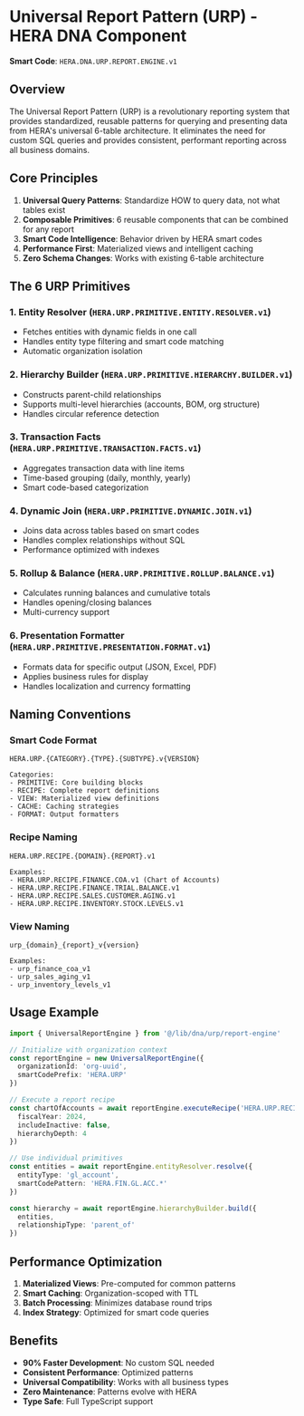 # Universal Report Pattern (URP) - HERA DNA Component

**Smart Code**: `HERA.DNA.URP.REPORT.ENGINE.v1`

## Overview

The Universal Report Pattern (URP) is a revolutionary reporting system that provides standardized, reusable patterns for querying and presenting data from HERA's universal 6-table architecture. It eliminates the need for custom SQL queries and provides consistent, performant reporting across all business domains.

## Core Principles

1. **Universal Query Patterns**: Standardize HOW to query data, not what tables exist
2. **Composable Primitives**: 6 reusable components that can be combined for any report
3. **Smart Code Intelligence**: Behavior driven by HERA smart codes
4. **Performance First**: Materialized views and intelligent caching
5. **Zero Schema Changes**: Works with existing 6-table architecture

## The 6 URP Primitives

### 1. Entity Resolver (`HERA.URP.PRIMITIVE.ENTITY.RESOLVER.v1`)

- Fetches entities with dynamic fields in one call
- Handles entity type filtering and smart code matching
- Automatic organization isolation

### 2. Hierarchy Builder (`HERA.URP.PRIMITIVE.HIERARCHY.BUILDER.v1`)

- Constructs parent-child relationships
- Supports multi-level hierarchies (accounts, BOM, org structure)
- Handles circular reference detection

### 3. Transaction Facts (`HERA.URP.PRIMITIVE.TRANSACTION.FACTS.v1`)

- Aggregates transaction data with line items
- Time-based grouping (daily, monthly, yearly)
- Smart code-based categorization

### 4. Dynamic Join (`HERA.URP.PRIMITIVE.DYNAMIC.JOIN.v1`)

- Joins data across tables based on smart codes
- Handles complex relationships without SQL
- Performance optimized with indexes

### 5. Rollup & Balance (`HERA.URP.PRIMITIVE.ROLLUP.BALANCE.v1`)

- Calculates running balances and cumulative totals
- Handles opening/closing balances
- Multi-currency support

### 6. Presentation Formatter (`HERA.URP.PRIMITIVE.PRESENTATION.FORMAT.v1`)

- Formats data for specific output (JSON, Excel, PDF)
- Applies business rules for display
- Handles localization and currency formatting

## Naming Conventions

### Smart Code Format

```
HERA.URP.{CATEGORY}.{TYPE}.{SUBTYPE}.v{VERSION}

Categories:
- PRIMITIVE: Core building blocks
- RECIPE: Complete report definitions
- VIEW: Materialized view definitions
- CACHE: Caching strategies
- FORMAT: Output formatters
```

### Recipe Naming

```
HERA.URP.RECIPE.{DOMAIN}.{REPORT}.v1

Examples:
- HERA.URP.RECIPE.FINANCE.COA.v1 (Chart of Accounts)
- HERA.URP.RECIPE.FINANCE.TRIAL.BALANCE.v1
- HERA.URP.RECIPE.SALES.CUSTOMER.AGING.v1
- HERA.URP.RECIPE.INVENTORY.STOCK.LEVELS.v1
```

### View Naming

```
urp_{domain}_{report}_v{version}

Examples:
- urp_finance_coa_v1
- urp_sales_aging_v1
- urp_inventory_levels_v1
```

## Usage Example

```typescript
import { UniversalReportEngine } from '@/lib/dna/urp/report-engine'

// Initialize with organization context
const reportEngine = new UniversalReportEngine({
  organizationId: 'org-uuid',
  smartCodePrefix: 'HERA.URP'
})

// Execute a report recipe
const chartOfAccounts = await reportEngine.executeRecipe('HERA.URP.RECIPE.FINANCE.COA.v1', {
  fiscalYear: 2024,
  includeInactive: false,
  hierarchyDepth: 4
})

// Use individual primitives
const entities = await reportEngine.entityResolver.resolve({
  entityType: 'gl_account',
  smartCodePattern: 'HERA.FIN.GL.ACC.*'
})

const hierarchy = await reportEngine.hierarchyBuilder.build({
  entities,
  relationshipType: 'parent_of'
})
```

## Performance Optimization

1. **Materialized Views**: Pre-computed for common patterns
2. **Smart Caching**: Organization-scoped with TTL
3. **Batch Processing**: Minimizes database round trips
4. **Index Strategy**: Optimized for smart code queries

## Benefits

- **90% Faster Development**: No custom SQL needed
- **Consistent Performance**: Optimized patterns
- **Universal Compatibility**: Works with all business types
- **Zero Maintenance**: Patterns evolve with HERA
- **Type Safe**: Full TypeScript support
